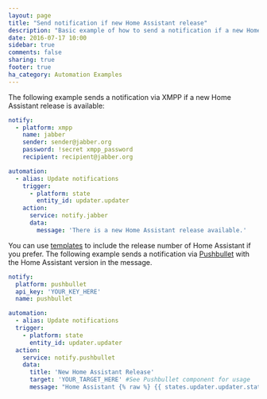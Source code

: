 ```yaml
---
layout: page
title: "Send notification if new Home Assistant release"
description: "Basic example of how to send a notification if a new Home Assistant release is available"
date: 2016-07-17 10:00
sidebar: true
comments: false
sharing: true
footer: true
ha_category: Automation Examples
---
```


The following example sends a notification via XMPP if a new Home Assistant release is available:

```yaml
notify:
  - platform: xmpp
    name: jabber
    sender: sender@jabber.org
    password: !secret xmpp_password
    recipient: recipient@jabber.org

automation:
  - alias: Update notifications
    trigger:
      - platform: state
        entity_id: updater.updater
    action:
      service: notify.jabber
      data:
        message: 'There is a new Home Assistant release available.'
```

You can use [templates](/topics/templating/) to include the release number of Home Assistant if you prefer. The following example sends a notification via [Pushbullet](/components/notify.pushbullet/) with the Home Assistant version in the message.

```yaml
notify:
  platform: pushbullet
  api_key: 'YOUR_KEY_HERE'
  name: pushbullet

automation:
  - alias: Update notifications
  trigger:
    - platform: state
      entity_id: updater.updater
  action:
    service: notify.pushbullet
    data: 
      title: 'New Home Assistant Release'
      target: 'YOUR_TARGET_HERE' #See Pushbullet component for usage
      message: "Home Assistant {% raw %} {{ states.updater.updater.state }} {% raw %} is now available."
```

